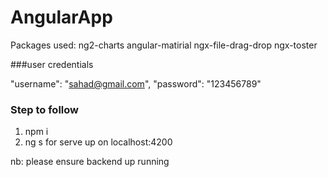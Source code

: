 # AngularApp
Packages used:
    ng2-charts
    angular-matirial 
    ngx-file-drag-drop
    ngx-toster

###user credentials

"username": "sahad@gmail.com",
"password": "123456789"

### Step to follow
1) npm i
2) ng s for serve up on localhost:4200

nb: please ensure backend up running


